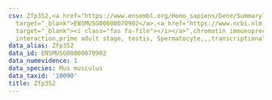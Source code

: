 ```yaml
---
csv: Zfp352,<a href="https://www.ensembl.org/Homo_sapiens/Gene/Summary?db=core;g=ENSMUSG00000070902"
  target="_blank">ENSMUSG00000070902</a>,<a href="https://www.ncbi.nlm.nih.gov/pubmed/25450459"
  target="_blank"><i class="fas fa-file"></i></a>",chromatin immunoprecipitation assay,direct
  interaction,prime adult stage, testis, Spermatocyte,,,transcriptional regulation,
data_alias: Zfp352
data_id: ENSMUSG00000070902
data_numevidence: 1
data_species: Mus musculus
data_taxid: '10090'
title: Zfp352
---
```

